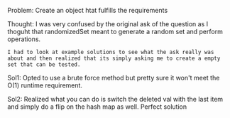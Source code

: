 Problem:
Create an object htat fulfills the requirements

Thought:
I was very confused by the original ask of the question as I thoguht that randomizedSet meant to generate a random set and perform operations.

    I had to look at example solutions to see what the ask really was about and then realized that its simply asking me to create a empty set that can be tested.

Sol1:
Opted to use a brute force method but pretty sure it won't meet the O(1) runtime requirement.

Sol2:
Realized what you can do is switch the deleted val with the last item and simply do a flip on the hash map as well. Perfect solution
